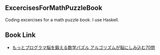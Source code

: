 ## ExcercisesForMathPuzzleBook
Coding excercises for a math puzzle book. I use Haskell.

## Book Link
* [もっとプログラマ脳を鍛える数学パズル アルゴリズムが脳にしみ込む70問](http://www.shoeisha.co.jp/book/detail/9784798153612)
